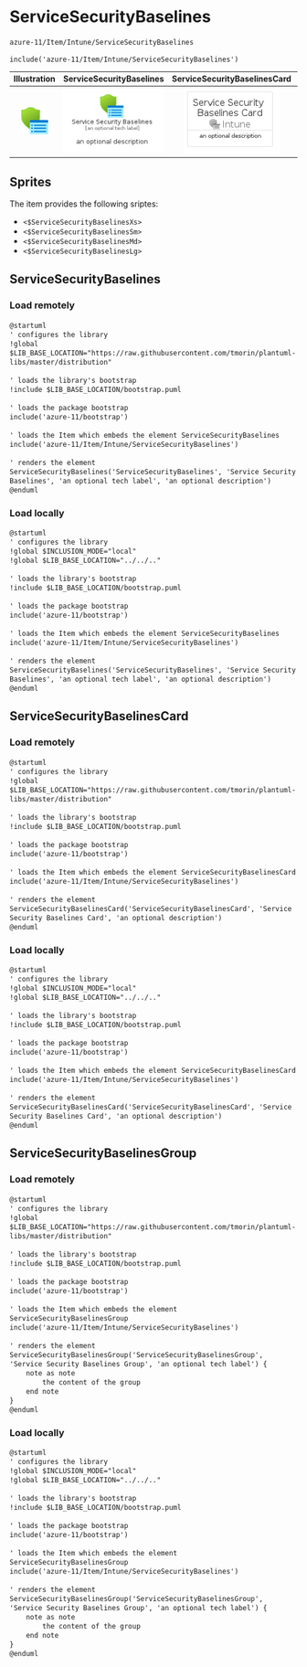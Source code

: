 # ServiceSecurityBaselines


```text
azure-11/Item/Intune/ServiceSecurityBaselines
```

```text
include('azure-11/Item/Intune/ServiceSecurityBaselines')
```



| Illustration | ServiceSecurityBaselines | ServiceSecurityBaselinesCard | ServiceSecurityBaselinesGroup |
| :---: | :---: | :---: | :---: |
| ![illustration for Illustration](../../../azure-11/Item/Intune/ServiceSecurityBaselines.png) | ![illustration for ServiceSecurityBaselines](../../../azure-11/Item/Intune/ServiceSecurityBaselines.Local.png) | ![illustration for ServiceSecurityBaselinesCard](../../../azure-11/Item/Intune/ServiceSecurityBaselinesCard.Local.png) | ![illustration for ServiceSecurityBaselinesGroup](../../../azure-11/Item/Intune/ServiceSecurityBaselinesGroup.Local.png) |



## Sprites
The item provides the following sriptes:

- `<$ServiceSecurityBaselinesXs>`
- `<$ServiceSecurityBaselinesSm>`
- `<$ServiceSecurityBaselinesMd>`
- `<$ServiceSecurityBaselinesLg>`





## ServiceSecurityBaselines

### Load remotely
```plantuml
@startuml
' configures the library
!global $LIB_BASE_LOCATION="https://raw.githubusercontent.com/tmorin/plantuml-libs/master/distribution"

' loads the library's bootstrap
!include $LIB_BASE_LOCATION/bootstrap.puml

' loads the package bootstrap
include('azure-11/bootstrap')

' loads the Item which embeds the element ServiceSecurityBaselines
include('azure-11/Item/Intune/ServiceSecurityBaselines')

' renders the element
ServiceSecurityBaselines('ServiceSecurityBaselines', 'Service Security Baselines', 'an optional tech label', 'an optional description')
@enduml
```

### Load locally
```plantuml
@startuml
' configures the library
!global $INCLUSION_MODE="local"
!global $LIB_BASE_LOCATION="../../.."

' loads the library's bootstrap
!include $LIB_BASE_LOCATION/bootstrap.puml

' loads the package bootstrap
include('azure-11/bootstrap')

' loads the Item which embeds the element ServiceSecurityBaselines
include('azure-11/Item/Intune/ServiceSecurityBaselines')

' renders the element
ServiceSecurityBaselines('ServiceSecurityBaselines', 'Service Security Baselines', 'an optional tech label', 'an optional description')
@enduml
```

## ServiceSecurityBaselinesCard

### Load remotely
```plantuml
@startuml
' configures the library
!global $LIB_BASE_LOCATION="https://raw.githubusercontent.com/tmorin/plantuml-libs/master/distribution"

' loads the library's bootstrap
!include $LIB_BASE_LOCATION/bootstrap.puml

' loads the package bootstrap
include('azure-11/bootstrap')

' loads the Item which embeds the element ServiceSecurityBaselinesCard
include('azure-11/Item/Intune/ServiceSecurityBaselines')

' renders the element
ServiceSecurityBaselinesCard('ServiceSecurityBaselinesCard', 'Service Security Baselines Card', 'an optional description')
@enduml
```

### Load locally
```plantuml
@startuml
' configures the library
!global $INCLUSION_MODE="local"
!global $LIB_BASE_LOCATION="../../.."

' loads the library's bootstrap
!include $LIB_BASE_LOCATION/bootstrap.puml

' loads the package bootstrap
include('azure-11/bootstrap')

' loads the Item which embeds the element ServiceSecurityBaselinesCard
include('azure-11/Item/Intune/ServiceSecurityBaselines')

' renders the element
ServiceSecurityBaselinesCard('ServiceSecurityBaselinesCard', 'Service Security Baselines Card', 'an optional description')
@enduml
```

## ServiceSecurityBaselinesGroup

### Load remotely
```plantuml
@startuml
' configures the library
!global $LIB_BASE_LOCATION="https://raw.githubusercontent.com/tmorin/plantuml-libs/master/distribution"

' loads the library's bootstrap
!include $LIB_BASE_LOCATION/bootstrap.puml

' loads the package bootstrap
include('azure-11/bootstrap')

' loads the Item which embeds the element ServiceSecurityBaselinesGroup
include('azure-11/Item/Intune/ServiceSecurityBaselines')

' renders the element
ServiceSecurityBaselinesGroup('ServiceSecurityBaselinesGroup', 'Service Security Baselines Group', 'an optional tech label') {
    note as note
        the content of the group
    end note
}
@enduml
```

### Load locally
```plantuml
@startuml
' configures the library
!global $INCLUSION_MODE="local"
!global $LIB_BASE_LOCATION="../../.."

' loads the library's bootstrap
!include $LIB_BASE_LOCATION/bootstrap.puml

' loads the package bootstrap
include('azure-11/bootstrap')

' loads the Item which embeds the element ServiceSecurityBaselinesGroup
include('azure-11/Item/Intune/ServiceSecurityBaselines')

' renders the element
ServiceSecurityBaselinesGroup('ServiceSecurityBaselinesGroup', 'Service Security Baselines Group', 'an optional tech label') {
    note as note
        the content of the group
    end note
}
@enduml
```


